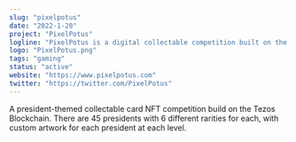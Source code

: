 ```yaml
---
slug: "pixelpotus"
date: "2022-1-20"
project: "PixelPotus"
logline: "PixelPotus is a digital collectable competition built on the Tezos blockchain."
logo: "PixelPotus.png"
tags: "gaming"
status: "active"
website: "https://www.pixelpotus.com"
twitter: "https://twitter.com/PixelPotus"
---
```


A president-themed collectable card NFT competition build on the Tezos Blockchain. There are 45 presidents with 6 different rarities for each, with custom artwork for each president at each level.